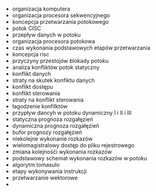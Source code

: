 - organizacja komputera
- organizacja procesora sekwencyjnego
- koncepcja przetwarzania potokowego
- potok CISC 
- przepływ danych w potoku
- organizacja procesora potokowa
- czas wykonania podstawowych etapów przetwarzania
- koncepcja risc
- przyczyny przestojów blokady potoku
- analiza konfliktów potok statyczny
- konflikt danych
- straty na skutek konfiktu danych
- konflikt dostępu
- konflikt sterowania
- straty na konflikt sterowania
- łagodzenie konfilktów
- przypływ dancyh w potoku dynamiczny I i II i III
- statyczna prognoza rozgałęzień
- dynamiczna prognoza rozgałęzień
- bufor prognozy rozgałęzień
- niekolejne wykonanie rozkazów
- wielomagistralowy dostęp do pliku rejestrowego
- zmiana kolejnośći wykonania rozkazów
- podstawowy schemat wykonania rozkazów w potoku
- algorytm tomasulo
- etapy wykonywania instrukcji
- przetwarzanie wektorowe
- 